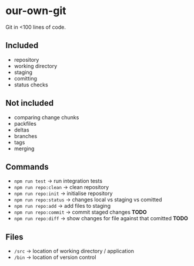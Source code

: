 # our-own-git

Git in <100 lines of code.

## Included

- repository
- working directory
- staging
- comitting
- status checks

## Not included

- comparing change chunks
- packfiles
- deltas
- branches
- tags
- merging

## Commands

- `npm run test` -> run integration tests
- `npm run repo:clean` -> clean repository
- `npm run repo:init` -> initialise repository
- `npm run repo:status` -> changes local vs staging vs comitted
- `npm run repo:add` -> add files to staging
- `npm run repo:commit` -> commit staged changes **TODO**
- `npm run repo:diff` -> show changes for file against that comitted **TODO**

## Files

- `/src` -> location of working directory / application
- `/bin` -> location of version control
